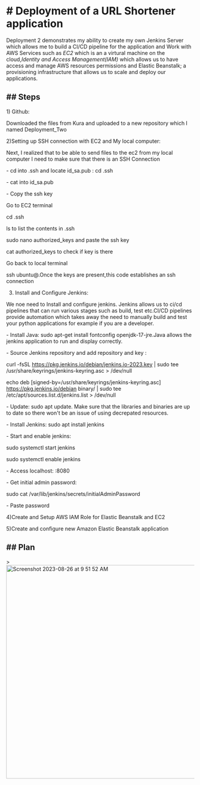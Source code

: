 <h1># Deployment of a URL Shortener application</h1>
<p>Deployment 2 demonstrates my ability to create my own Jenkins Server which allows me to build a CI/CD pipeline for the application and Work with AWS Services such as <em>EC2 </em>which is an a virtural machine on the cloud,<em>Identity and Access Management(IAM)</em> which allows us to have access and manage AWS resources permissions and Elastic Beanstalk; a provisioning infrastructure that allows us to scale and deploy our applications.</p>

<h2>## Steps</h2>
1) Github:
<p>Downloaded the files from Kura and uploaded to a new repository which I named Deployment_Two</p>

2)Setting up SSH connection with EC2 and My local computer:
<p>Next, I realized that to be able to send files to the ec2 from my local computer I need to make sure that there is an SSH Connection </p>
<p>- cd into .ssh and locate id_sa.pub : cd .ssh</p>
<p>- cat into id_sa.pub</p>
<p>- Copy the ssh key</p>
<p>Go to EC2 terminal</p>
<p>cd .ssh </p>
<p>ls  to list the contents in .ssh</p>
<p>sudo nano authorized_keys and paste the ssh key</p>
<p>cat authorized_keys to check if key is there</p>
<p>Go back to local terminal</p>
<p>ssh ubuntu@<my_ec2_instance_public_ip>.Once the keys are present,this code establishes an ssh connection</p>
  
3) Install and Configure Jenkins:
<p>We noe need to Install and configure jenkins. Jenkins allows us to ci/cd pipelines that can run various stages such as build, test etc.CI/CD pipelines provide automation which
takes away the need to manually build and test your python applications for example if you are a developer.</p>
<p>- Install Java: sudo apt-get install fontconfig openjdk-17-jre.Java allows the jenkins application to run and display correctly.</p>
<p>- Source Jenkins repository and add repository and key :

 curl -fsSL https://pkg.jenkins.io/debian/jenkins.io-2023.key | sudo tee /usr/share/keyrings/jenkins-keyring.asc > /dev/null

echo deb [signed-by=/usr/share/keyrings/jenkins-keyring.asc] https://pkg.jenkins.io/debian binary/ | sudo tee /etc/apt/sources.list.d/jenkins.list > /dev/null
</p>
<p>- Update: sudo apt update. Make sure that the libraries and binaries are up to date so there won't be an issue of using decrepated resources.
</p>
<p>- Install Jenkins: sudo apt install jenkins </p>
<p>- Start and enable jenkins:

 sudo systemctl start jenkins
 
sudo systemctl enable jenkins

</p>
<p>- Access localhost: <ec2_instance_public ip>:8080
</p>
<p>- Get initial admin password:

 sudo cat /var/lib/jenkins/secrets/initialAdminPassword
</p>
<p>- Paste password</p>

4)Create and Setup AWS IAM Role for Elastic Beanstalk and EC2

5)Create and configure new Amazon Elastic Beanstalk application


<h2>## Plan</h2>>

<img width="572" alt="Screenshot 2023-08-26 at 9 51 52 AM" src="https://github.com/NMonKLabs77/Deployment_Two/assets/139259756/a4e02f76-0b5d-4bb8-8a64-560a86b6403c">


